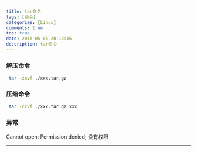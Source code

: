 ```yaml
---
title: tar命令
tags: [命令]
categories: [Linux]
comments: true
toc: true
date: 2016-05-05 20:13:16
description: tar命令
---
```

### 解压命令
```bash
 tar -zxvf ./xxx.tar.gz
```
### 压缩命令
```bash
 tar -czvf ./xxx.tar.gz xxx
```
### 异常

 Cannot open: Permission denied;
  没有权限

---